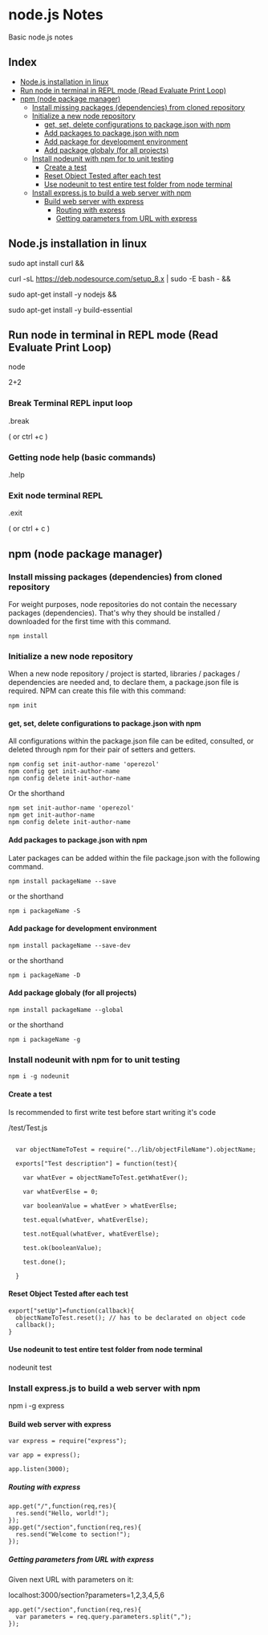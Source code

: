 # node.js Notes
Basic node.js notes

## Index
- [Node.js installation in linux](https://github.com/operezol/nodejs-notes/blob/master/README.md#nodejs-installation-in-linux)
- [Run node in terminal in REPL mode \(Read Evaluate Print Loop\)](https://github.com/operezol/nodejs-notes/blob/master/README.md#run-node-in-terminal-in-repl-mode-read-evaluate-print-loop)
- [npm (node package manager)](https://github.com/operezol/nodejs-notes/blob/master/README.md#npm-node-package-manager)  
  - [Install missing packages (dependencies) from cloned repository](https://github.com/operezol/nodejs-notes/blob/master/README.md#install-missing-packages-dependencies-from-cloned-repository)
  - [Initialize a new node repository](https://github.com/operezol/nodejs-notes/blob/master/README.md#initialize-a-new-node-repository)
    - [get, set, delete configurations to package.json with npm](https://github.com/operezol/nodejs-notes/blob/master/README.md#get-set-delete-configurations-to-packagejson-with-npm)
    - [Add packages to package.json with npm](https://github.com/operezol/nodejs-notes/blob/master/README.md#add-packages-to-packagejson-with-npm)
    - [Add package for development environment](https://github.com/operezol/nodejs-notes/blob/master/README.md#add-package-for-development-environment)
    - [Add package globaly (for all projects)](https://github.com/operezol/nodejs-notes/blob/master/README.md#add-package-globaly-for-all-projects)
  - [Install nodeunit with npm for to unit testing ](https://github.com/operezol/nodejs-notes/blob/master/README.md#install-nodeunit-with-npm-for-to-unit-testing)
    - [Create a test](https://github.com/operezol/nodejs-notes/blob/master/README.md#create-a-test)
    - [Reset Object Tested after each test](https://github.com/operezol/nodejs-notes/blob/master/README.md#reset-object-tested-after-each-test)
    - [Use nodeunit to test entire test folder from node terminal](https://github.com/operezol/nodejs-notes/blob/master/README.md#use-nodeunit-to-test-entire-test-folder-from-node-terminal)
  - [Install express.js to build a web server with npm](https://github.com/operezol/nodejs-notes/blob/master/README.md#install-expressjs-to-build-a-web-server-with-npm)
    - [Build web server with express](https://github.com/operezol/nodejs-notes/blob/master/README.md#build-web-server-with-express)
      - [Routing with express](https://github.com/operezol/nodejs-notes/blob/master/README.md#routing-with-express)
      - [Getting parameters from URL with express](https://github.com/operezol/nodejs-notes/blob/master/README.md#getting-parameters-from-url-with-express)


## Node.js installation in linux

sudo apt install curl && 

curl -sL https://deb.nodesource.com/setup_8.x | sudo -E bash - && 

sudo apt-get install -y nodejs && 

sudo apt-get install -y build-essential

## Run node in terminal in REPL mode (Read Evaluate Print Loop)

node

2+2

### Break Terminal REPL input loop

.break

( or ctrl +c )

### Getting node help (basic commands)

.help

### Exit node terminal REPL

.exit

( or ctrl + c )

## npm (node package manager)

### Install missing packages (dependencies) from cloned repository

For weight purposes, node repositories do not contain the necessary packages (dependencies). That's why they should be installed / downloaded for the first time with this command.

```
npm install
```

### Initialize a new node repository

When a new node repository / project is started, libraries / packages / dependencies are needed and, to declare them, a package.json file is required. NPM can create this file with this command:

```
npm init
```

#### get, set, delete configurations to package.json with npm

All configurations within the package.json file can be edited, consulted, or deleted through npm for their pair of setters and getters.

```
npm config set init-author-name 'operezol'
npm config get init-author-name
npm config delete init-author-name
```
Or the shorthand
```
npm set init-author-name 'operezol'
npm get init-author-name
npm config delete init-author-name
```

#### Add packages to package.json with npm

Later packages can be added within the file package.json with the following command.

```
npm install packageName --save
```
or the shorthand
```
npm i packageName -S
```

#### Add package for development environment

```
npm install packageName --save-dev
```
or the shorthand
```
npm i packageName -D
```

#### Add package globaly (for all projects)

```
npm install packageName --global
```
or the shorthand
```
npm i packageName -g
```

### Install nodeunit with npm for to unit testing 

```
npm i -g nodeunit
```

#### Create a test

Is recommended to first write test before start writing it's code

\/test\/Test\.js

```

  var objectNameToTest = require("../lib/objectFileName").objectName;
  
  exports["Test description"] = function(test){
  
    var whatEver = objectNameToTest.getWhatEver();
    
    var whatEverElse = 0;
    
    var booleanValue = whatEver > whatEverElse;
    
    test.equal(whatEver, whatEverElse);
    
    test.notEqual(whatEver, whatEverElse);
    
    test.ok(booleanValue);
    
    test.done();
    
  } 
```

#### Reset Object Tested after each test

```
export["setUp"]=function(callback){
  objectNameToTest.reset(); // has to be declarated on object code
  callback();
}
```

#### Use nodeunit to test entire test folder from node terminal

nodeunit test

### Install express.js to build a web server with npm

npm i -g express

#### Build web server with express

```
var express = require("express");

var app = express();

app.listen(3000);
```

##### Routing with express

```
app.get("/",function(req,res){
  res.send("Hello, world!");
});
app.get("/section",function(req,res){
  res.send("Welcome to section!");
});

```

##### Getting parameters from URL with express

 Given next URL with parameters on it:
 
 localhost:3000/section?parameters=1,2,3,4,5,6
 
```
app.get("/section",function(req,res){
  var parameters = req.query.parameters.split(",");
});

```


